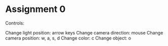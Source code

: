 # Assignment 0

Controls:

Change light position: arrow keys
Change camera direction: mouse
Change camera position: w, a, s, d
Change color: c
Change object: o